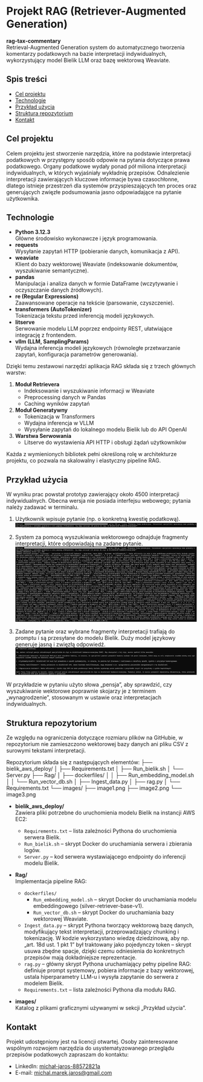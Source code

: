 # Projekt RAG (Retriever-Augmented Generation)
**rag-tax-commentary**  
Retrieval-Augmented Generation system do automatycznego tworzenia komentarzy podatkowych na bazie interpretacji indywidualnych, wykorzystujący model Bielik LLM oraz bazę wektorową Weaviate.

## Spis treści
- [Cel projektu](#cel-projektu)
- [Technologie](#technologie)
- [Przykład użycia](#przykład-użycia)
- [Struktura repozytorium](#struktura-repozytorium)
- [Kontakt](#kontakt)

## Cel projektu
Celem projektu jest stworzenie narzędzia, które na podstawie interpretacji podatkowych w przystępny sposób odpowie na pytania dotyczące prawa podatkowego. Organy podatkowe wydały ponad pół miliona interpretacji indywidualnych, w których wyjaśniały wykładnię przepisów. Odnalezienie interpretacji zawierających kluczowe informacje bywa czasochłonne, dlatego istnieje przestrzeń dla systemów przyspieszających ten proces oraz generujących zwięzłe podsumowania jasno odpowiadające na pytanie użytkownika.

## Technologie
- **Python 3.12.3**  
  Główne środowisko wykonawcze i język programowania.
- **requests**  
  Wysyłanie zapytań HTTP (pobieranie danych, komunikacja z API).
- **weaviate**  
  Klient do bazy wektorowej Weaviate (indeksowanie dokumentów, wyszukiwanie semantyczne).
- **pandas**  
  Manipulacja i analiza danych w formie DataFrame (wczytywanie i oczyszczanie danych źródłowych).
- **re (Regular Expressions)**  
  Zaawansowane operacje na tekście (parsowanie, czyszczenie).
- **transformers (AutoTokenizer)**  
  Tokenizacja tekstu przed inferencją modeli językowych.
- **litserve**  
  Serwowanie modelu LLM poprzez endpointy REST, ułatwiające integrację z frontendem.
- **vllm (LLM, SamplingParams)**  
  Wydajna inferencja modeli językowych (równoległe przetwarzanie zapytań, konfiguracja parametrów generowania).

Dzięki temu zestawowi narzędzi aplikacja RAG składa się z trzech głównych warstw:
1. **Moduł Retrievera**  
   - Indeksowanie i wyszukiwanie informacji w Weaviate  
   - Preprocessing danych w Pandas  
   - Caching wyników zapytań
2. **Moduł Generatywny**  
   - Tokenizacja w Transformers  
   - Wydajna inferencja w VLLM  
   - Wysyłanie zapytań do lokalnego modelu Bielik lub do API OpenAI
3. **Warstwa Serwowania**  
   - Litserve do wystawienia API HTTP i obsługi żądań użytkowników

Każda z wymienionych bibliotek pełni określoną rolę w architekturze projektu, co pozwala na skalowalny i elastyczny pipeline RAG.

## Przykład użycia
W wyniku prac powstał prototyp zawierający około 4500 interpretacji indywidualnych. Obecna wersja nie posiada interfejsu webowego; pytania należy zadawać w terminalu.

1. Użytkownik wpisuje pytanie (np. o konkretną kwestię podatkową).  
   ![Wpisywanie pytania w terminalu](images/image1.png)

2. System za pomocą wyszukiwania wektorowego odnajduje fragmenty interpretacji, które odpowiadają na zadane pytanie.  
   ![Wyszukiwanie odpowiednich fragmentów w bazie Weaviate](images/image2.png)

3. Zadane pytanie oraz wybrane fragmenty interpretacji trafiają do promptu i są przesyłane do modelu Bielik. Duży model językowy generuje jasną i zwięzłą odpowiedź.  
   ![Generowanie odpowiedzi przez model Bielik](images/image3.png)

W przykładzie w pytaniu użyto słowa „pensja”, aby sprawdzić, czy wyszukiwanie wektorowe poprawnie skojarzy je z terminem „wynagrodzenie”, stosowanym w ustawie oraz interpretacjach indywidualnych.

## Struktura repozytorium
Ze względu na ograniczenia dotyczące rozmiaru plików na GitHubie, w repozytorium nie zamieszczono wektorowej bazy danych ani pliku CSV z surowymi tekstami interpretacji.

Repozytorium składa się z następujących elementów:
	├── bielik_aws_deploy/
  │ ├── Requirements.txt
  │ ├── Run_bielik.sh
  │ └── Server.py
  ├── Rag/
  │ ├── dockerfiles/
  │ │ ├── Run_embedding_model.sh
  │ │ └── Run_vector_db.sh
  │ ├── Ingest_data.py
  │ ├── rag.py
  │ └── Requirements.txt
  └── images/
  ├── image1.png
  ├── image2.png
  └── image3.png

- **bielik_aws_deploy/**  
  Zawiera pliki potrzebne do uruchomienia modelu Bielik na instancji AWS EC2:
  - `Requirements.txt` – lista zależności Pythona do uruchomienia serwera Bielik.  
  - `Run_bielik.sh` – skrypt Docker do uruchamiania serwera i zbierania logów.  
  - `Server.py` – kod serwera wystawiającego endpointy do inferencji modelu Bielik.

- **Rag/**  
  Implementacja pipeline RAG:
  - `dockerfiles/`  
    - `Run_embedding_model.sh` – skrypt Docker do uruchamiania modelu embeddingowego (silver-retriever-base-v1).  
    - `Run_vector_db.sh` – skrypt Docker do uruchamiania bazy wektorowej Weaviate.  
  - `Ingest_data.py` – skrypt Pythona tworzący wektorową bazę danych, modyfikujący tekst interpretacji, przeprowadzający chunking i tokenizację. W kodzie wykorzystano wiedzę dziedzinową, aby np. „art. 18d ust. 1 pkt 1” był traktowany jako pojedynczy token – skrypt usuwa zbędne spacje, dzięki czemu odniesienia do konkretnych przepisów mają dokładniejsze reprezentacje.  
  - `rag.py` – główny skrypt Pythona uruchamiający pełny pipeline RAG: definiuje prompt systemowy, pobiera informacje z bazy wektorowej, ustala hiperparametry LLM-u i wysyła zapytanie do serwera z modelem Bielik.  
  - `Requirements.txt` – lista zależności Pythona dla modułu RAG.

- **images/**  
  Katalog z plikami graficznymi używanymi w sekcji „Przykład użycia”.

## Kontakt
Projekt udostępniony jest na licencji otwartej. Osoby zainteresowane wspólnym rozwojem narzędzia do usystematyzowanego przeglądu przepisów podatkowych zapraszam do kontaktu:  
- LinkedIn: [michał-jaros-88572821a](https://www.linkedin.com/in/michał-jaros-88572821a/)  
- E-mail: michal.marek.jaros@gmail.com  
